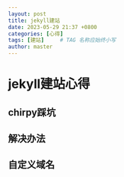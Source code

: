 ```yaml
---
layout: post
title: jekyll建站
date: 2023-05-29 21:37 +0800
categories: [心得]
tags: [建站]     # TAG 名称应始终小写
author: master
---
```

# jekyll建站心得
## chirpy踩坑

## 解决办法

## 自定义域名



